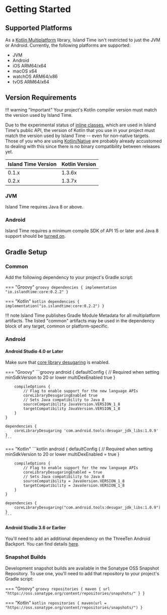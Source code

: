 # Getting Started

## Supported Platforms

As a [Kotlin Multiplatform](https://kotlinlang.org/docs/reference/multiplatform.html) library, Island Time isn't restricted to just the JVM or Android. Currently, the following platforms are supported:

- JVM
- Android
- iOS ARM64/x64
- macOS x64
- watchOS ARM64/x86
- tvOS ARM64/x64

## Version Requirements

!!! warning "Important"
    Your project's Kotlin compiler version must match the version used by Island Time.

Due to the experimental status of [inline classes](https://kotlinlang.org/docs/reference/inline-classes.html), which are used in Island Time's public API, the version of Kotlin that you use in your project must match the version used by Island Time -- even for non-native targets. Those of you who are using [Kotlin/Native](https://kotlinlang.org/docs/reference/native-overview.html) are probably already accustomed to dealing with this since there is no binary compatibility between releases yet.

| Island Time Version | Kotlin Version |
| --- | --- |
| 0.1.x | 1.3.6x |
| 0.2.x | 1.3.7x |

### JVM

Island Time requires Java 8 or above.

### Android

Island Time requires a minimum compile SDK of API 15 or later and Java 8 support should be [turned on](https://developer.android.com/studio/write/java8-support).

## Gradle Setup

### Common

Add the following dependency to your project's Gradle script:

=== "Groovy"
    ```groovy
    dependencies {
        implementation "io.islandtime:core:0.2.2"
    }
    ```

=== "Kotlin"
    ```kotlin
    dependencies {
        implementation("io.islandtime:core:0.2.2")
    }
    ```

!!! note
    Island Time publishes Gradle Module Metadata for all multiplatform artifacts. The listed "common" artifacts may be used in the dependency block of any target, common or platform-specific.

### Android

#### Android Studio 4.0 or Later

Make sure that [core library desugaring](https://developer.android.com/studio/preview/features#j8-desugar) is enabled.

=== "Groovy"
    ```groovy
    android {
        defaultConfig {
            // Required when setting minSdkVersion to 20 or lower
            multiDexEnabled true
        }

        compileOptions {
            // Flag to enable support for the new language APIs
            coreLibraryDesugaringEnabled true
            // Sets Java compatibility to Java 8
            sourceCompatibility JavaVersion.VERSION_1_8
            targetCompatibility JavaVersion.VERSION_1_8
        }
    }

    dependencies {
        coreLibraryDesugaring 'com.android.tools:desugar_jdk_libs:1.0.9'
    }
    ```

=== "Kotlin"
    ```kotlin
    android {
        defaultConfig {
            // Required when setting minSdkVersion to 20 or lower
            multiDexEnabled = true
        }

        compileOptions {
            // Flag to enable support for the new language APIs
            coreLibraryDesugaringEnabled = true
            // Sets Java compatibility to Java 8
            sourceCompatibility = JavaVersion.VERSION_1_8
            targetCompatibility = JavaVersion.VERSION_1_8
        }
    }

    dependencies {
        coreLibraryDesugaring("com.android.tools:desugar_jdk_libs:1.0.9")
    }
    ```

#### Android Studio 3.6 or Earlier

You'll need to add an additional dependency on the ThreeTen Android Backport. You can find details [here](extensions/threetenabp.md).

### Snapshot Builds

Development snapshot builds are available in the Sonatype OSS Snapshot Repository. To use one, you'll need to add that repository to your project's Gradle script:

=== "Groovy"
    ```groovy
    repositories {
        maven { url "https://oss.sonatype.org/content/repositories/snapshots/" }
    }
    ```

=== "Kotlin"
    ```kotlin
    repositories {
        maven(url = "https://oss.sonatype.org/content/repositories/snapshots/")
    }
    ```